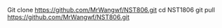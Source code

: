 Git clone https://github.com/MrWangwf/NST806.git
cd NST1806
git pull https://github.com/MrWangwf/NST806.git
